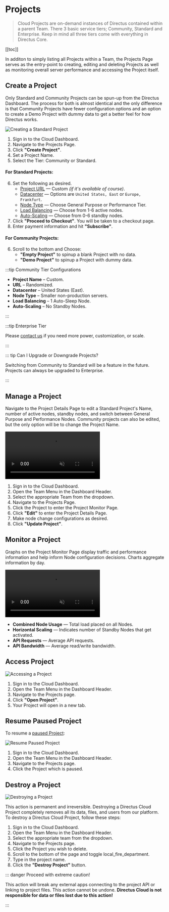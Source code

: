 # Projects

> Cloud Projects are on-demand instances of Directus contained within a parent Team. There 3 basic service tiers;
> Community, Standard and Enterprise. Keep in mind all three tiers come with everything in Directus Core.

[[toc]]

In additon to simply listing all Projects within a Team, the Projects Page serves as the entry-point to creating,
editing and deleting Projects as well as monitoring overall server performance and accessing the Project itself.

## Create a Project

Only Standard and Community Projects can be spun-up from the Directus Dashboard. The process for both is almost
identical and the only difference is that Community Projects have fewer configuration options and an option to create a
Demo Project with dummy data to get a better feel for how Directus works.

![Creating a Standard Project](https://cdn.directus.io/docs/v9/cloud/projects/projects-20220225A/create-standard-project-20220228A.webp)

1. Sign in to the Cloud Dashboard.
2. Navigate to the Projects Page.
3. Click **"Create Project"**.
4. Set a Project Name.
5. Select the Tier: Community or Standard.

#### For Standard Projects:

6. Set the following as desired.
   - [Project URL]() — Custom _(if it's available of course)_.
   - [Datacenter]() — Options are `United States, East` or `Europe, Frankfurt`.
   - [Node Type]() — Choose General Purpose or Performance Tier.
   - [Load Balancing]() — Choose from 1-6 active nodes.
   - [Auto-Scaling]() — Choose from 0-6 standby nodes.
7. Click **"Proceed to Checkout"**. You will be taken to a checkout page.
8. Enter payment information and hit **"Subscribe"**.

#### For Community Projects:

6. Scroll to the bottom and Choose:
   - **"Empty Project"** to spinup a blank Project with no data.
   - **"Demo Project"** to spinup a Project with dummy data.

:::tip Community Tier Configurations

- **Project Name** – Custom.
- **URL** – Randomized.
- **Datacenter** – United States (East).
- **Node Type** – Smaller non-production servers.
- **Load Balancing** – 1 Auto-Sleep Node.
- **Auto-Scaling** – No Standby Nodes.

:::

:::tip Enterprise Tier

Please [contact us]() if you need more power, customization, or scale.

:::

::: tip Can I Upgrade or Downgrade Projects?

Switching from Community to Standard will be a feature in the future. Projects can always be upgraded to Enterprise.

:::

## Manage a Project

Navigate to the Project Details Page to edit a Standard Project's Name, number of active nodes, standby nodes, and
switch between General Purpose and Performance Nodes. Community projects can also be edited, but the only option will be
to change the Project Name.

<video alt="Edit a Project" loop muted controls autoplay>
  <source src="" type="video/mp4">
</video>

1. Sign in to the Cloud Dashboard.
2. Open the Team Menu in the Dashboard Header.
3. Select the appropriate Team from the dropdown.
4. Navigate to the Projects Page.
5. Click the Project to enter the Project Monitor Page.
6. Click **"Edit"** to enter the Project Details Page.
7. Make node change configurations as desired.
8. Click **"Update Project"**.

## Monitor a Project

Graphs on the Project Monitor Page display traffic and performance information and help inform Node configuration
decisions. Charts aggregate information by day.

<video alt="Monitor a Project" loop muted controls autoplay>
  <source src="" type="video/mp4">
</video>

- **Combined Node Usage** — Total load placed on all Nodes.
- **Horizontal Scaling** — Indicates number of Standby Nodes that get activated.
- **API Requests** — Average API requests.
- **API Bandwidth** — Average read/write bandwidth.

## Access Project

![Accessing a Project](https://cdn.directus.io/docs/v9/cloud/projects/projects-20220225A/accessing-a-project-20220228A.webp)

1. Sign in to the Cloud Dashboard.
2. Open the Team Menu in the Dashboard Header.
3. Navigate to the Projects page.
4. Click **"Open Project"**.
5. Your Project will open in a new tab.

## Resume Paused Project

To resume a [paused Project](/cloud/glossary/#paused-project):

![Resume Paused Project](image.webp)

1. Sign in to the Cloud Dashboard.
2. Open the Team Menu in the Dashboard Header.
3. Navigate to the Projects page.
4. Click the Project which is paused.

## Destroy a Project

![Destroying a Project](https://cdn.directus.io/docs/v9/cloud/projects/projects-20220225A/destroy-project-20220225A.webp)

This action is permanent and irreversible. Destroying a Directus Cloud Project completely removes all its data, files,
and users from our platform. To destroy a Directus Cloud Project, follow these steps:

1. Sign in to the Cloud Dashboard.
2. Open the Team Menu in the Dashboard Header.
3. Select the appropriate team from the dropdown.
4. Navigate to the Projects page.
5. Click the Project you wish to delete.
6. Scroll to the bottom of the page and toggle <span mi icon dngr>local_fire_department</span>.
7. Type in the project name.
8. Click the **"Destroy Project"** button.

::: danger Proceed with extreme caution!

This action will break any external apps connecting to the project API or linking to project files. This action cannot
be undone. **Directus Cloud is not responsible for data or files lost due to this action!**

:::
